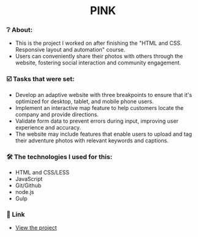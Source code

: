 <h1 align="center">  PINK </h1>

### :grey_question: About:
- This is the project I worked on after finishing the "HTML and CSS. Responsive layout and automation" course.
- Users can conveniently share their photos with others through the website, fostering social interaction and community engagement.

### :ballot_box_with_check: Tasks that were set:
- Develop an adaptive website with three breakpoints to ensure that it's optimized for desktop, tablet, and mobile phone users.
- Implement an interactive map feature to help customers locate the company and provide directions.
- Validate form data to prevent errors during input, improving user experience and accuracy.
- The website may include features that enable users to upload and tag their adventure photos with relevant keywords and captions.

### :hammer_and_wrench: The technologies I used for this:
- HTML and CSS/LESS
- JavaScript
- Git/Github
- node.js
- Gulp

### :link: Link
- <a href="https://webdeveloperua.github.io/Pink/build/index.html"> View the project </a>

